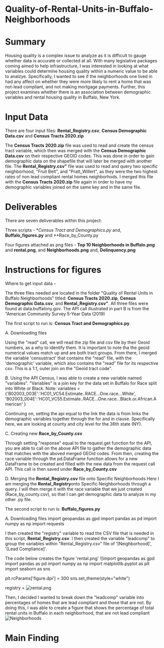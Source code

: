 # Quality-of-Rental-Units-in-Buffalo-Neighborhoods


# Summary

Housing quality is a complex issue to analyze as it is difficult to gauge whether data is accurate or collected at all. With many legislative packages coming aimed to help infrastructure, I was interested in looking at what variables could determine housing quality within a numeric value to be able to analzye. Specifically, I wanted to see if the neighborhoods one lived in had any affect on whether they were more likely to rent a home that was not-lead compliant, and not making mortgage payments. Further, this project examines whether there is an association between demographic variables and rental housing quality in Buffalo, New York.

# Input Data

There are four input files: **Rental_Registry.csv**, **Census Demographic Data.csv** and **Census Tracts 2020.zip**

The **Census Tracts 2020.zip** file was used to read and create the census tract variable, which then was merged with the **Census Demographic Data.csv** on their respective GEOID codes. This was done in order to gain demographic data on the shapefile that will later be merged with another file. 
The **Rental_Registry.csv"** file was used to read and query two specific neighborhood, "Fruit Belt", and "Pratt_Willert", as they were the two highest rates of non lead compliant rental homes neighborhods. I merged this file with the **Census Tracts 2020.zip** file again in order to have my demographic variables joined on the same key and in the same file. 

# Deliverables 

There are seven deliverables within this project:

Three scripts -  **Census Tract and Demographics.py* and, **Buffalo_figures.py** and **Race_by_County.py

Four figures attached as png files - **Top 10 Neighborhoods in Buffalo.png** and **rental.png**, and **Neighborhoods.png** and, **Delinquency.png**


# Instructions for figures

Where to get input data - 

The three files needed are located in the folder "Quality of Rental Units in Buffalo Neighborhoods" titled: **Census Tracts 2020.zip**, **Census Demographic Data.csv**, and **Rental_Registry.csv"**. All three files were found at data.buffalony.gov. The API call illustrated in part B is from the "American Community Survey 5-Year Data (2019)



The first script to run is: **Census Tract and Demographics.py**. 

A. Downloading files 

Using the "read" call, we will read the zip file and csv file by their Geoid numbers, as a why to identify them. It is important to note tha the geoid numerical values match up and are both tract groups. From there, I merged the variable 'censustract' that contains the "read" file, with the 'demographic' variable, which also contains the "read" file for its respective csv. This is a 1:1, outer join on the "Geoid tract code". 

B. Using the API Census, I was able to create a new variable named "variables". "Variables" is a join key for the data set in Buffalo for Race split into White or Black. 
Note: variables = {'B02003_003E':'HC01_VC54.Estimate..RACE...One.race...White',
            'B02003_004E':'HC01_VC55.Estimate..RACE...One.race...Black.or.African.American'
            }

Continuing on, setting the api equal to the link the data is from links the demographic variables together through the for and in clause. Specifically here, we are looking at county and city level for the 36th state (NY). 

C. Creating new **Race_by_County.csv**

Through setting "response" equal to the request.get function for the API, you are able to call on the above API file to gather the demographic data that matches with the aboved merged GEOid codes.
From then, creating the race variable through the pd.DataFrame function allows for a new DataFrame to be created and filled with the new data from the request call API. This call is then saved under **Race_by_County.csv**

D. Merging the **Rental_Registry.csv** file onto Specific Neighborhoods
Here I am merging the **Rental_Registry**onto Specific Neighborhoods through a query. I will then merge it with
the race variable that we just created (Race_by_county.csv), so that I can get demographic data to analyze in my other .py file.

The second script to run is: **Buffalo_figures.py**

A. Downloading files
import geopandas as gpd
import pandas as pd
import numpy as np 
import requests

I then created the "registry" variable to read the CSV file that is needed in this script, **Rental_Registry.csv**. I then created the variable "leadcomp" to group the variables within "Rental_Registry.csv" file of '[Neighborhood]', '[Lead Compliance]'.

The code below creates the figure 'rental.png'
![import geopandas as gpd
import pandas as pd
import numpy as np 
import matplotlib.pyplot as plt
import seaborn as sns

plt.rcParams['figure.dpi'] = 300
sns.set_theme(style="white")

registry = ![rental.png](image.png)

Then, I decided I wanted to break down the "leadcomp" variable into percentages of homes that are lead compliant and those that are not. By doing this, I was able to create a figure that shows the percentage of total rental units in Buffalo in each neighborhood, that are not lead compliant
![Neighborhoods](image.png)




 
# Main Finding

